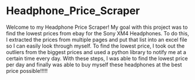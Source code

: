 # Headphone_Price_Scraper 
Welcome to my Headphone Price Scraper! My goal with this project was to find the lowest prices from ebay for the Sony XM4 Headphones. 
To do this, I extracted the prices from multiple pages and put that list into an excel file so I can easily look through myself.
To find the lowest price, I took out the outliers from the biggest prices and used a python library to notify me at a certain time every day.
With these steps, I was able to find the lowest price per day and finally was able to buy myself these headphones at the best price possible!!!!!
